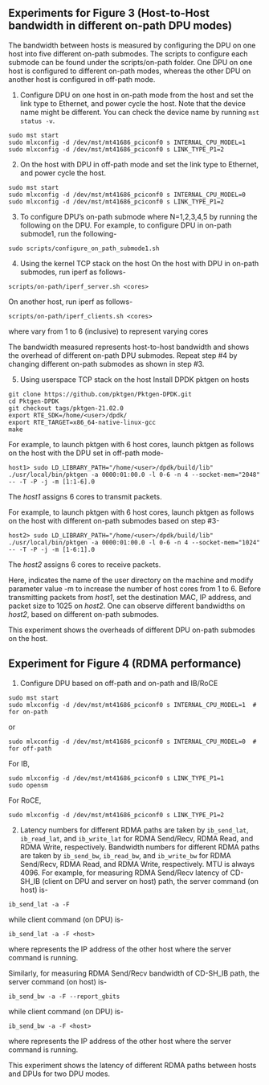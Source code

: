 ## Experiments for Figure 3 (Host-to-Host bandwidth in different on-path DPU modes)

The bandwidth between hosts is measured by configuring the DPU on one host into five different on-path submodes. The scripts to configure each submode can be found under the scripts/on-path folder. One DPU on one host is configured to different on-path modes, whereas the other DPU on another host is configured in off-path mode.
1. Configure DPU on one host in on-path mode from the host and set the link type to Ethernet, and power cycle the host. Note that the device name might be different. You can check the device name by running ```mst status -v```.
```
sudo mst start
sudo mlxconfig -d /dev/mst/mt41686_pciconf0 s INTERNAL_CPU_MODEL=1
sudo mlxconfig -d /dev/mst/mt41686_pciconf0 s LINK_TYPE_P1=2
```

2. On the host with DPU in off-path mode and set the link type to Ethernet, and power cycle the host.
```
sudo mst start
sudo mlxconfig -d /dev/mst/mt41686_pciconf0 s INTERNAL_CPU_MODEL=0
sudo mlxconfig -d /dev/mst/mt41686_pciconf0 s LINK_TYPE_P1=2
```

3. To configure DPU’s on-path submode<N> where N=1,2,3,4,5 by running the following on the DPU. For example, to configure DPU in on-path submode1, run the following-
```
sudo scripts/configure_on_path_submode1.sh
```
4. Using the kernel TCP stack on the host
On the host with DPU in on-path submodes, run iperf as follows-
```
scripts/on-path/iperf_server.sh <cores>
```
On another host, run iperf as follows-
```
scripts/on-path/iperf_clients.sh <cores>
```
where <cores> vary from 1 to 6 (inclusive) to represent varying cores

The bandwidth measured represents host-to-host bandwidth and shows the overhead of different on-path DPU submodes. Repeat step #4 by changing different on-path submodes as shown in step #3.

5. Using userspace TCP stack on the host
Install DPDK pktgen on hosts
```
git clone https://github.com/pktgen/Pktgen-DPDK.git
cd Pktgen-DPDK
git checkout tags/pktgen-21.02.0
export RTE_SDK=/home/<user>/dpdk/
export RTE_TARGET=x86_64-native-linux-gcc
make
```

For example, to launch pktgen with 6 host cores, launch pktgen as follows on the host with the DPU set in off-path mode-
```
host1> sudo LD_LIBRARY_PATH="/home/<user>/dpdk/build/lib" ./usr/local/bin/pktgen -a 0000:01:00.0 -l 0-6 -n 4 --socket-mem="2048" -- -T -P -j -m [1:1-6].0
```
The *host1* assigns 6 cores to transmit packets.

For example, to launch pktgen with 6 host cores, launch pktgen as follows on the host with different on-path submodes based on step #3-
```
host2> sudo LD_LIBRARY_PATH="/home/<user>/dpdk/build/lib" ./usr/local/bin/pktgen -a 0000:01:00.0 -l 0-6 -n 4 --socket-mem="1024" -- -T -P -j -m [1-6:1].0
```
The *host2* assigns 6 cores to receive packets.

Here, <user> indicates the name of the user directory on the machine and modify parameter value -m to increase the number of host cores from 1 to 6. Before transmitting packets from *host1*, set the destination MAC, IP address, and packet size to 1025 on *host2*. One can observe different bandwidths on *host2*, based on different on-path submodes.

This experiment shows the overheads of different DPU on-path submodes on the host.


## Experiment for Figure 4 (RDMA performance)

1. Configure DPU based on off-path and on-path and IB/RoCE
```
sudo mst start
sudo mlxconfig -d /dev/mst/mt41686_pciconf0 s INTERNAL_CPU_MODEL=1  # for on-path
```
or
```
sudo mlxconfig -d /dev/mst/mt41686_pciconf0 s INTERNAL_CPU_MODEL=0  # for off-path
```

For IB,
```
sudo mlxconfig -d /dev/mst/mt41686_pciconf0 s LINK_TYPE_P1=1
sudo opensm
```
For RoCE,
```
sudo mlxconfig -d /dev/mst/mt41686_pciconf0 s LINK_TYPE_P1=2
```
    
2.	Latency numbers for different RDMA paths are taken by ```ib_send_lat```, ```ib_read_lat```, and ```ib_write_lat``` for RDMA Send/Recv, RDMA Read, and RDMA Write, respectively. Bandwidth numbers for different RDMA paths are taken by ```ib_send_bw```, ```ib_read_bw```, and ```ib_write_bw``` for RDMA Send/Recv, RDMA Read, and RDMA Write, respectively. MTU is always 4096.
For example, for measuring RDMA Send/Recv latency of CD-SH_IB (client on DPU and server on host) path, the server command (on host) is-
```
ib_send_lat -a -F
```
while client command (on DPU) is-
```
ib_send_lat -a -F <host>
```
where <host> represents the IP address of the other host where the server command is running.

Similarly, for measuring RDMA Send/Recv bandwidth of CD-SH_IB path, the server command (on host) is-
```
ib_send_bw -a -F --report_gbits
```
while client command (on DPU) is-
```
ib_send_bw -a -F <host>
```
where <host> represents the IP address of the other host where the server command is running.

This experiment shows the latency of different RDMA paths between hosts and DPUs for two DPU modes.
